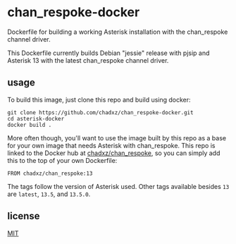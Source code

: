 # chan_respoke-docker
Dockerfile for building a working Asterisk installation with the chan_respoke channel driver.

This Dockerfile currently builds Debian "jessie" release with pjsip and Asterisk 13 with the 
latest chan_respoke channel driver.

## usage

To build this image, just clone this repo and build using docker:

    git clone https://github.com/chadxz/chan_respoke-docker.git
    cd asterisk-docker
    docker build .

More often though, you'll want to use the image built by this repo as a base for your 
own image that needs Asterisk with chan_respoke. This repo is linked to the Docker hub at 
[chadxz/chan_respoke][], so you can simply add this to the top of your own Dockerfile:

    FROM chadxz/chan_respoke:13

The tags follow the version of Asterisk used. Other tags available besides `13` are 
`latest`, `13.5`, and `13.5.0`.

## license

[MIT](https://github.com/chadxz/chan_respoke-docker/blob/master/LICENSE)

[chadxz/chan_respoke]: https://hub.docker.com/r/chadxz/chan_respoke/

